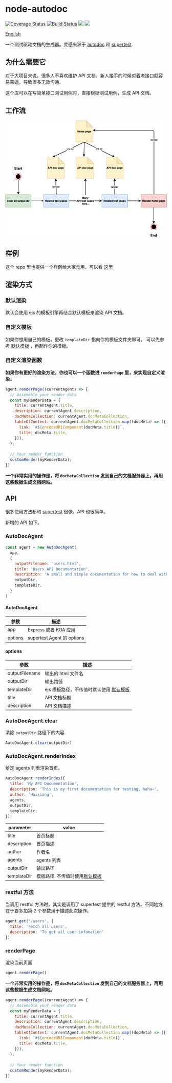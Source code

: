 # node-autodoc

[![Coverage Status](https://coveralls.io/repos/github/Haixiang6123/node-autodoc/badge.svg?branch=main)](https://coveralls.io/github/Haixiang6123/node-autodoc?branch=main)
[![Build Status](https://www.travis-ci.com/Haixiang6123/node-autodoc.svg?branch=main)](https://www.travis-ci.com/Haixiang6123/node-autodoc)
![](https://img.shields.io/npm/l/node-autodoc)
![](https://img.shields.io/npm/v/node-autodoc)

[English](./README-CN.md)

一个测试驱动文档的生成器。灵感来源于 [autodoc](https://github.com/r7kamura/autodoc) 和 [supertest](https://www.npmjs.com/package/supertest).

## 为什么需要它

对于大项目来说，很多人不喜欢维护 API 文档。新人接手的时候对着老接口就容易蒙逼，导致很多无效沟通。

这个库可以在写简单接口测试用例时，直接根据测试用例，生成 API 文档。

## 工作流

![](./screenshot/flow.png)

## 样例

这个 repo 里也提供一个样例给大家食用，可以看 [这里](https://github.com/Haixiang6123/node-autodoc/tree/main/example)

## 渲染方式

### 默认渲染

默认会使用 ejs 的模板引擎再结合默认模板来渲染 API 文档。

### 自定义模板

如果你想用自己的模板，更改 `templateDir` 指向你的模板文件夹即可。
可以先参考 [默认模板](https://github.com/Haixiang6123/node-autodoc/tree/main/lib/templates) ，再制作你的模板。

### 自定义渲染函数

**如果你有更好的渲染方法，你也可以一个函数进 `renderPage` 里，来实现自定义渲染。**

```js
agent.renderPage((currentAgent) => {
  // Assemable your render data
  const myRenderData = {
    title: currentAgent.title,
    description: currentAgent.description,
    docMetaCollection: currentAgent.docMetaCollection,
    tableOfContent: currentAgent.docMetaCollection.map((docMeta) => ({
      link: `#${encodeURIComponent(docMeta.title)}`,
      title: docMeta.title,
    })),
  };
  
  // Your render function
  customRender(myRenderData);
})
```

**一个非常实用的操作是，将 `docMetaCollection` 发到自己的文档服务器上，再用这些数据生成文档网站。**

## API

很多使用方法都和 [supertest](https://www.npmjs.com/package/supertest) 很像。API 也很简单。

新增的 API 如下。

### AutoDocAgent

```js
const agent = new AutoDocAgent(
  app,
  {
    outputFilename: 'users.html',
    title: 'Users API Documentation',
    description: 'A small and simple documentation for how to deal with /users api',
    outputDir,
    templateDir,
  }
)
```

#### AutoDocAgent

| 参数 | 描述 |
|---|---|
| app | Express 或者 KOA 应用 |
| options | supertest Agent 的 options |


#### options

| 参数 | 描述 |
|---|---|
| outputFilename | 输出的 html 文件名 |
| outputDir | 输出路径 |
| templateDir | ejs 模板路径，不传值时默认使用 [默认模板](https://github.com/Haixiang6123/node-autodoc/tree/main/lib/templates)|
| title | API 文档标题 |
| description | API 文档描述 |

### AutoDocAgent.clear

清除 `outputDir` 路径下的内容.

```js
AutoDocAgent.clear(outputDir)
```

### AutoDocAgent.renderIndex

给定 agents 列表渲染首页。

```js
AutoDocAgent.renderIndex({
  title: 'My API Documentation',
  description: 'This is my first documentation for testing, haha~',
  author: 'Haixiang',
  agents,
  outputDir,
  templateDir,
});
```

| parameter | value |
|---|---|
| title | 首页标题 |
| description | 首页描述 |
| author | 作者名 |
| agents | agents 列表 |
| outputDir | 输出路径 |
| templateDir | 模板路径. 不传值时使用[默认模板](https://github.com/Haixiang6123/node-autodoc/tree/main/lib/templates) |

### restful 方法

当调用 restful 方法时，其实是调用了 supertest 提供的 restful 方法。不同地方在于要多加第 2 个参数用于描述此次操作。

```js
agent.get('/users', {
  title: 'Fetch all users',
  description: 'To get all user infomation'
})
```

### renderPage

渲染当前页面

```js
agent.renderPage()
```

**一个非常实用的操作是，将 `docMetaCollection` 发到自己的文档服务器上，再用这些数据生成文档网站。**

```js
agent.renderPage((currentAgent) => {
  // Assemable your render data
  const myRenderData = {
    title: currentAgent.title,
    description: currentAgent.description,
    docMetaCollection: currentAgent.docMetaCollection,
    tableOfContent: currentAgent.docMetaCollection.map((docMeta) => ({
      link: `#${encodeURIComponent(docMeta.title)}`,
      title: docMeta.title,
    })),
  };
  
  // Your render function
  customRender(myRenderData);
})
```
